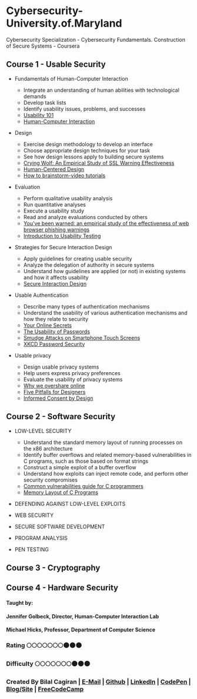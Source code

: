 # Cybersecurity-University.of.Maryland
Cybersecurity Specialization - Cybersecurity Fundamentals. Construction of Secure Systems - Coursera

## Course 1 - Usable Security
* Fundamentals of Human-Computer Interaction
  * Integrate an understanding of human abilities with technological demands
  * Develop task lists
  * Identify usability issues, problems, and successes
  * [Usability 101](https://www.nngroup.com/articles/usability-101-introduction-to-usability/)
  * [Human-Computer Interaction](http://fit.mta.edu.vn/files/DanhSach/__Human_computer_interaction.pdf)
  
* Design
  * Exercise design methodology to develop an interface
  * Choose appropriate design techniques for your task
  * See how design lessons apply to building secure systems
  * [Crying Wolf: An Empirical Study of SSL Warning Effectiveness](https://www.usenix.org/legacy/event/sec09/tech/full_papers/sec09_browser.pdf)
  * [Human-Centered Design](http://www.ted.com/talks/david_kelley_on_human_centered_design)
  * [How to brainstorm-video tutorials](https://dschool-old.stanford.edu/groups/k12/wiki/3bae4/How_to_brainstorm__video_tutorials.html)
  
* Evaluation
  * Perform qualitative usability analysis
  * Run quantitative analyses
  * Execute a usability study
  * Read and analyze evaluations conducted by others
  * [You've been warned: an empirical study of the effectiveness of web browser phishing warnings](http://repository.cmu.edu/cgi/viewcontent.cgi?article=1023&context=isr&sei-redir=1&referer=http%3A%2F%2Fscholar.google.com%2Fscholar%3Fhl%3Den%26q%3Dphishing%2Bwarnings%26btnG%3D%26as_sdt%3D1%252C21%26as_sdtp%3D#search=%22phishing%20warnings%22)
  * [Introduction to Usability Testing](https://designhammer.com/services/usability/introduction)

* Strategies for Secure Interaction Design
  * Apply guidelines for creating usable security
  * Analyze the delegation of authority in secure systems
  * Understand how guidelines are applied (or not) in existing systems and how it affects usability
  * [Secure Interaction Design](http://sid.toolness.org/ch13yee.pdf)

* Usable Authentication
  * Describe many types of authentication mechanisms
  * Understand the usability of various authentication mechanisms and how they relate to security
  * [Your Online Secrets](https://www.psychologytoday.com/blog/your-online-secrets/201410/the-psychology-choosing-passwords)
  * [The Usability of Passwords](https://www.baekdal.com/insights/password-security-usability)
  * [Smudge Attacks on Smartphone Touch Screens](https://www.usenix.org/legacy/event/woot10/tech/full_papers/Aviv.pdf)
  * [XKCD Password Security](https://xkcd.com/936/)
  
* Usable privacy
  * Design usable privacy systems
  * Help users express privacy preferences
  * Evaluate the usability of privacy systems
  * [Why we overshare online](https://www.psychologytoday.com/blog/your-online-secrets/201410/why-we-overshare-online)
  * [Five Pitfalls for Designers](http://repository.cmu.edu/cgi/viewcontent.cgi?article=1077&context=hcii&sei-redir=1)
  * [Informed Consent by Design](https://d3c33hcgiwev3.cloudfront.net/_cd7d40dc30e8eea51dc78591863ea853_ch24friedman.pdf?Expires=1490745600&Signature=Wze1kWEZkQIj2P-p2xzER9M~pTrUWdTz4M8ApScqmAGWkStPNJRvRUHsXCsrRAk5NcdaXz9wzK8RL~xSsodGo0GWefJOTVefON2sv9pNY3bDuDtgRmodZjyB8bjNsQPV0tCl-ag0s0Z-HOuhX9uckvgX8Vza4wnGwpYzuDGcTHI_&Key-Pair-Id=APKAJLTNE6QMUY6HBC5A)

## Course 2 - Software Security 
* LOW-LEVEL SECURITY
  * Understand the standard memory layout of running processes on the x86 architecture
  * Identify buffer overflows and related memory-based vulnerabilities in C programs, such as those based on format strings
  * Construct a simple exploit of a buffer overflow
  * Understand how exploits can inject remote code, and perform other security compromises
  * [Common vulnerabilities guide for C programmers](https://security.web.cern.ch/security/recommendations/en/codetools/c.shtml)
  * [Memory Layout of C Programs](http://www.geeksforgeeks.org/memory-layout-of-c-program/)
  
* DEFENDING AGAINST LOW-LEVEL EXPLOITS
* WEB SECURITY
* SECURE SOFTWARE DEVELOPMENT
* PROGRAM ANALYSIS
* PEN TESTING

## Course 3 - Cryptography

## Course 4 - Hardware Security

#### Taught by: 
#### Jennifer Golbeck, Director, Human-Computer Interaction Lab
#### Michael Hicks, Professor, Department of Computer Science

### Rating :full_moon::full_moon::full_moon::full_moon::full_moon::full_moon::full_moon::new_moon::new_moon::new_moon:
### Difficulty :full_moon::full_moon::full_moon::full_moon::full_moon::full_moon::full_moon::new_moon::new_moon::new_moon:

### Created By Bilal Cagiran | [E-Mail](mailto:bcagiran@hotmail.com) | [Github](https://github.com/extwiii/) | [LinkedIn](https://linkedin.com/in/bilalcagiran) | [CodePen](http://codepen.io/extwiii/) | [Blog/Site](http://bilalcagiran.com) | [FreeCodeCamp](https://www.freecodecamp.com/extwiii) 
